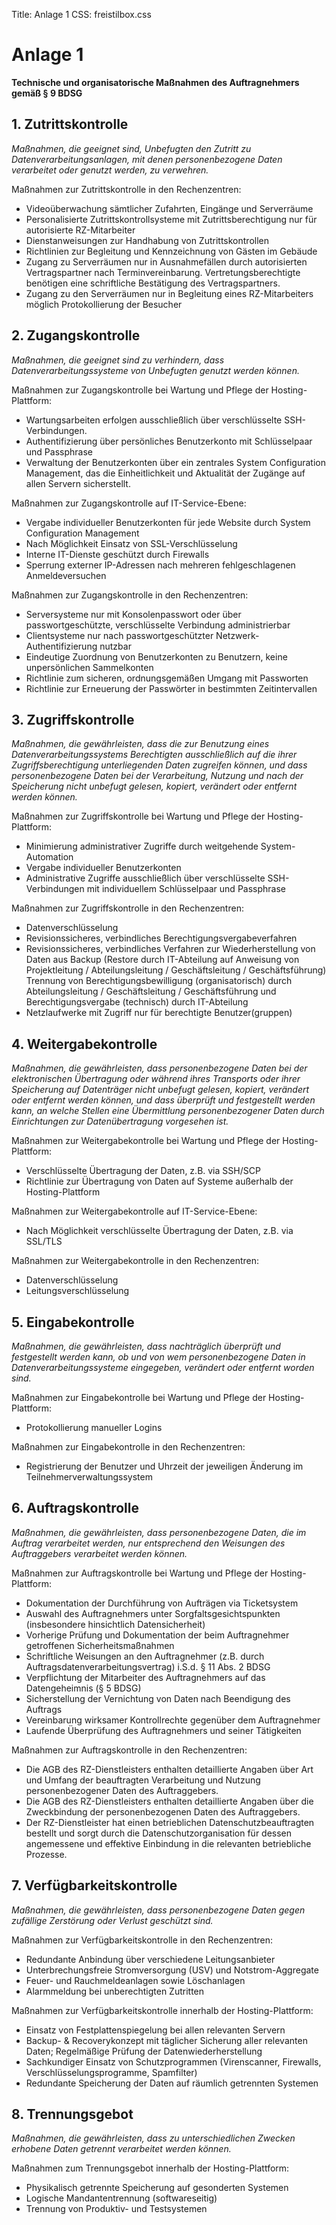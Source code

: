 Title: Anlage 1
CSS: freistilbox.css

# Anlage 1

__Technische und organisatorische Maßnahmen des Auftragnehmers gemäß § 9 BDSG__

## 1. Zutrittskontrolle

_Maßnahmen, die geeignet sind, Unbefugten den Zutritt zu Datenverarbeitungsanlagen, mit denen personenbezogene Daten verarbeitet oder genutzt werden, zu verwehren._

Maßnahmen zur Zutrittskontrolle in den Rechenzentren:

- Videoüberwachung sämtlicher Zufahrten, Eingänge und Serverräume
- Personalisierte Zutrittskontrollsysteme mit Zutrittsberechtigung nur für autorisierte RZ-Mitarbeiter
- Dienstanweisungen zur Handhabung von Zutrittskontrollen
- Richtlinien zur Begleitung und Kennzeichnung von Gästen im Gebäude
- Zugang zu Serverräumen nur in Ausnahmefällen durch autorisierten Vertragspartner nach Terminvereinbarung. Vertretungsberechtigte benötigen eine schriftliche Bestätigung des Vertragspartners.
- Zugang zu den Serverräumen nur in Begleitung eines RZ-Mitarbeiters möglich
Protokollierung der Besucher


## 2. Zugangskontrolle

_Maßnahmen, die geeignet sind zu verhindern, dass Datenverarbeitungssysteme von Unbefugten genutzt werden können._

Maßnahmen zur Zugangskontrolle bei Wartung und Pflege der Hosting-Plattform:

- Wartungsarbeiten erfolgen ausschließlich über verschlüsselte SSH-Verbindungen.
- Authentifizierung über persönliches Benutzerkonto mit Schlüsselpaar und Passphrase
- Verwaltung der Benutzerkonten über ein zentrales System Configuration Management, das die Einheitlichkeit und Aktualität der Zugänge auf allen Servern sicherstellt.

Maßnahmen zur Zugangskontrolle auf IT-Service-Ebene:

- Vergabe individueller Benutzerkonten für jede Website durch System Configuration Management
- Nach Möglichkeit Einsatz von SSL-Verschlüsselung
- Interne IT-Dienste geschützt durch Firewalls
- Sperrung externer IP-Adressen nach mehreren fehlgeschlagenen Anmeldeversuchen

Maßnahmen zur Zugangskontrolle in den Rechenzentren:

- Serversysteme nur mit Konsolenpasswort oder über passwortgeschützte, verschlüsselte Verbindung administrierbar
- Clientsysteme nur nach passwortgeschützter Netzwerk-Authentifizierung nutzbar
- Eindeutige Zuordnung von Benutzerkonten zu Benutzern, keine unpersönlichen Sammelkonten
- Richtlinie zum sicheren, ordnungsgemäßen Umgang mit Passworten
- Richtlinie zur Erneuerung der Passwörter in bestimmten Zeitintervallen


## 3. Zugriffskontrolle

_Maßnahmen, die gewährleisten, dass die zur Benutzung eines Datenverarbeitungssystems Berechtigten ausschließlich auf die ihrer Zugriffsberechtigung unterliegenden Daten zugreifen können, und dass personenbezogene Daten bei der Verarbeitung, Nutzung und nach der Speicherung nicht unbefugt gelesen, kopiert, verändert oder entfernt werden können._

Maßnahmen zur Zugriffskontrolle bei Wartung und Pflege der Hosting-Plattform:

- Minimierung administrativer Zugriffe durch weitgehende System-Automation
- Vergabe individueller Benutzerkonten
- Administrative Zugriffe ausschließlich über verschlüsselte SSH-Verbindungen mit individuellem Schlüsselpaar und Passphrase

Maßnahmen zur Zugriffskontrolle in den Rechenzentren:

- Datenverschlüsselung
- Revisionssicheres, verbindliches Berechtigungsvergabeverfahren
- Revisionssicheres, verbindliches Verfahren zur Wiederherstellung von Daten aus Backup (Restore durch IT-Abteilung auf Anweisung von Projektleitung / Abteilungsleitung / Geschäftsleitung / Geschäftsführung)
Trennung von Berechtigungsbewilligung (organisatorisch) durch Abteilungsleitung / Geschäftsleitung / Geschäftsführung und Berechtigungsvergabe (technisch) durch IT-Abteilung
- Netzlaufwerke mit Zugriff nur für berechtigte Benutzer(gruppen)


## 4. Weitergabekontrolle

_Maßnahmen, die gewährleisten, dass personenbezogene Daten bei der elektronischen Übertragung oder während ihres Transports oder ihrer Speicherung auf Datenträger nicht unbefugt gelesen, kopiert, verändert oder entfernt werden können, und dass überprüft und festgestellt werden kann, an welche Stellen eine Übermittlung personenbezogener Daten durch Einrichtungen zur Datenübertragung vorgesehen ist._

Maßnahmen zur Weitergabekontrolle bei Wartung und Pflege der Hosting-Plattform:

- Verschlüsselte Übertragung der Daten, z.B. via SSH/SCP
- Richtlinie zur Übertragung von Daten auf Systeme außerhalb der Hosting-Plattform

Maßnahmen zur Weitergabekontrolle auf IT-Service-Ebene:

- Nach Möglichkeit verschlüsselte Übertragung der Daten, z.B. via SSL/TLS

Maßnahmen zur Weitergabekontrolle in den Rechenzentren:

- Datenverschlüsselung
- Leitungsverschlüsselung


## 5. Eingabekontrolle

_Maßnahmen, die gewährleisten, dass nachträglich überprüft und festgestellt werden kann, ob und von wem personenbezogene Daten in Datenverarbeitungssysteme eingegeben, verändert oder entfernt worden sind._

Maßnahmen zur Eingabekontrolle bei Wartung und Pflege der Hosting-Plattform:

- Protokollierung manueller Logins

Maßnahmen zur Eingabekontrolle in den Rechenzentren:

- Registrierung der Benutzer und Uhrzeit der jeweiligen Änderung im Teilnehmerverwaltungssystem


## 6. Auftragskontrolle

_Maßnahmen, die gewährleisten, dass personenbezogene Daten, die im Auftrag verarbeitet werden, nur entsprechend den Weisungen des Auftraggebers verarbeitet werden können._

Maßnahmen zur Auftragskontrolle bei Wartung und Pflege der Hosting-Plattform:

- Dokumentation der Durchführung von Aufträgen via Ticketsystem
- Auswahl des Auftragnehmers unter Sorgfaltsgesichtspunkten (insbesondere hinsichtlich Datensicherheit)
- Vorherige Prüfung und Dokumentation der beim Auftragnehmer getroffenen Sicherheitsmaßnahmen
- Schriftliche Weisungen an den Auftragnehmer (z.B. durch Auftragsdatenverarbeitungsvertrag) i.S.d. § 11 Abs. 2 BDSG
- Verpflichtung der Mitarbeiter des Auftragnehmers auf das Datengeheimnis (§ 5 BDSG)
- Sicherstellung der Vernichtung von Daten nach Beendigung des Auftrags
- Vereinbarung wirksamer Kontrollrechte gegenüber dem Auftragnehmer
- Laufende Überprüfung des Auftragnehmers und seiner Tätigkeiten

Maßnahmen zur Auftragskontrolle in den Rechenzentren:

- Die AGB des RZ-Dienstleisters enthalten detaillierte Angaben über Art und Umfang der beauftragten Verarbeitung und Nutzung personenbezogener Daten des Auftraggebers.
- Die AGB des RZ-Dienstleisters enthalten detaillierte Angaben über die Zweckbindung der personenbezogenen Daten des Auftraggebers.
- Der RZ-Dienstleister hat einen betrieblichen Datenschutzbeauftragten bestellt und sorgt durch die Datenschutzorganisation für dessen angemessene und effektive Einbindung in die relevanten betriebliche Prozesse.


## 7. Verfügbarkeitskontrolle

_Maßnahmen, die gewährleisten, dass personenbezogene Daten gegen zufällige Zerstörung oder Verlust geschützt sind._

Maßnahmen zur Verfügbarkeitskontrolle in den Rechenzentren:

- Redundante Anbindung über verschiedene Leitungsanbieter
- Unterbrechungsfreie Stromversorgung (USV) und Notstrom-Aggregate
- Feuer- und Rauchmeldeanlagen sowie Löschanlagen
- Alarmmeldung bei unberechtigten Zutritten

Maßnahmen zur Verfügbarkeitskontrolle innerhalb der Hosting-Plattform:

- Einsatz von Festplattenspiegelung bei allen relevanten Servern
- Backup- & Recoverykonzept mit täglicher Sicherung aller relevanten Daten; Regelmäßige Prüfung der Datenwiederherstellung
- Sachkundiger Einsatz von Schutzprogrammen (Virenscanner, Firewalls, Verschlüsselungsprogramme, Spamfilter)
- Redundante Speicherung der Daten auf räumlich getrennten Systemen


## 8. Trennungsgebot

_Maßnahmen, die gewährleisten, dass zu unterschiedlichen Zwecken erhobene Daten getrennt verarbeitet werden können._

Maßnahmen zum Trennungsgebot innerhalb der Hosting-Plattform:

- Physikalisch getrennte Speicherung auf gesonderten Systemen
- Logische Mandantentrennung (softwareseitig)
- Trennung von Produktiv- und Testsystemen
